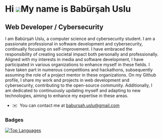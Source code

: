 Hi ![](https://user-images.githubusercontent.com/18350557/176309783-0785949b-9127-417c-8b55-ab5a4333674e.gif)My name is Babürşah Uslu
=====================================================================================================================================

Web Developer / Cybersecurity
-----------------------------

I am Babürşah Uslu, a computer science and cybersecurity student. I am a passionate professional in software development and cybersecurity, continually focusing on self-improvement. I have embraced the responsibility of creating societal impact both personally and professionally. Aligned with my interests in media and software development, I have participated in various organizations to enhance myself in these fields. I have taken part in numerous competitions and hackathons, subsequently assuming the role of a project mentor in these organizations. On my Github profile, I share my work and projects in web development and cybersecurity, contributing to the open-source community. Additionally, I am dedicated to continuously updating myself and adapting to new technologies, aiming to enhance my expertise in these areas.

* ✉️  You can contact me at [babursah.uslu@gmail.com](mailto:babursah.uslu@gmail.com)


### Badges

<a href="https://github.com/M4nticore" align="left"><img src="https://github-readme-stats.vercel.app/api/top-langs/?username=M4nticore&langs_count=10&title_color=ef4444&text_color=ffffff&icon_color=f97316&bg_color=1c1917&hide_border=true&locale=en&custom_title=Top%20%Languages" alt="Top Languages" /></a>
